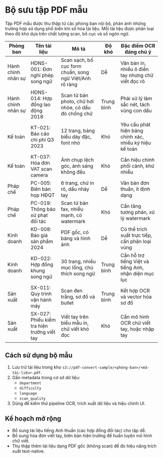 # Bộ sưu tập PDF mẫu

Tập PDF mẫu được thu thập từ các phòng ban nội bộ, phản ánh những trường hợp sử dụng phổ biến khi số hóa tài liệu. Mỗi tài liệu được phân loại theo độ khó dựa trên chất lượng scan, bố cục và số ngôn ngữ.

| Phòng ban | Tên tài liệu | Mô tả | Độ khó | Đặc điểm OCR đáng chú ý |
|-----------|--------------|-------|--------|--------------------------|
| Hành chính nhân sự | HDNS-001: Đơn nghỉ phép song ngữ | Scan sạch, bố cục form chuẩn, song ngữ Việt/Anh rõ ràng | Dễ | Văn bản in, nhiều ô điền tay nhưng chữ viết đọc rõ |
| Hành chính nhân sự | HDNS-014: Hợp đồng lao động 2018 | Scan từ bản photo, chữ hơi nhòe, có dấu đỏ chồng chữ | Trung bình | Phải xử lý làm sắc nét, tách vùng con dấu |
| Kế toán | KT-021: Báo cáo chi phí Q3 2023 | 12 trang, bảng biểu dày đặc, font nhỏ | Khó | Yêu cầu phát hiện bảng chính xác, nhiều ký hiệu kế toán |
| Kế toán | KT-037: Hóa đơn VAT scan camera | Ảnh chụp lệch góc, ánh sáng không đều | Khó | Cần hiệu chỉnh phối cảnh, khử nhiễu |
| Pháp chế | PC-005: Biên bản họp HĐQT | 6 trang, chữ in rõ, dấu nháy tay | Dễ | Văn bản đơn thuần, ít định dạng |
| Pháp chế | PC-019: Thông báo xử phạt đối tác | Scan từ bản fax, nhiễu mạnh, có watermark | Khó | Cần tăng tương phản, xử lý watermark |
| Kinh doanh | KD-008: Báo giá sản phẩm 2024 | PDF gốc, có bảng và hình ảnh | Dễ | Có thể trích xuất trực tiếp, cần phân loại vùng |
| Kinh doanh | KD-022: Hợp đồng khung song ngữ | 30 trang, nhiều mục lồng, chú thích song ngữ | Trung bình | Cần hỗ trợ tiếng Việt và tiếng Anh, nhận diện mục lục |
| Sản xuất | SX-011: Quy trình vận hành máy | Scan đen trắng, sơ đồ và bullet | Trung bình | Kết hợp OCR và vector hóa sơ đồ |
| Sản xuất | SX-027: Phiếu kiểm tra hiện trường viết tay | Viết tay trên biểu mẫu in, chữ viết khó đọc | Khó | Cần mô hình OCR chữ viết tay, hoặc nhập tay |

## Cách sử dụng bộ mẫu
1. Lưu trữ tài liệu trong kho `s3://pdf-convert-sample/<phòng-ban>/<mã-tài-liệu>.pdf`.
2. Gắn metadata trong cơ sở dữ liệu:
   - `department`
   - `difficulty`
   - `language`
   - `scan_quality`
3. Dùng để kiểm thử pipeline OCR, trích xuất dữ liệu và hiệu chỉnh UI.

## Kế hoạch mở rộng
- Bổ sung tài liệu tiếng Anh thuần (các hợp đồng đối tác) cho tập dễ.
- Bổ sung hóa đơn viết tay, biên bản hiện trường để huấn luyện mô hình chữ viết.
- Thu thập thêm tài liệu dạng PDF gốc (không scan) để đo hiệu năng trích xuất text-native.
